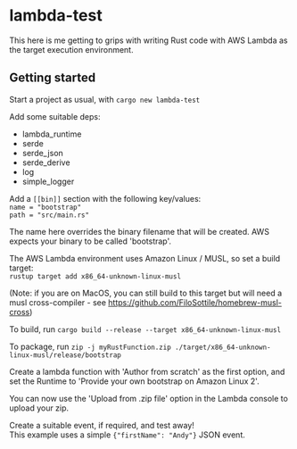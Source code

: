 # lambda-test

This here is me getting to grips with writing Rust code with AWS Lambda as the target execution environment.

## Getting started

Start a project as usual, with `cargo new lambda-test`

Add some suitable deps:

* lambda_runtime
* serde
* serde_json
* serde_derive
* log
* simple_logger

Add a ``[[bin]]`` section with the following key/values:  
`name = "bootstrap"`  
`path = "src/main.rs"`

The name here overrides the binary filename that will be created. AWS expects your binary to be called 'bootstrap'.

The AWS Lambda environment uses Amazon Linux / MUSL, so set a build target:  
`rustup target add x86_64-unknown-linux-musl`

(Note: if you are on MacOS, you can still build to this target but will need a musl cross-compiler - see <https://github.com/FiloSottile/homebrew-musl-cross>)

To build, run `cargo build --release --target x86_64-unknown-linux-musl`

To package, run `zip -j myRustFunction.zip ./target/x86_64-unknown-linux-musl/release/bootstrap`

Create a lambda function with 'Author from scratch' as the first option, and set the Runtime to 'Provide your own bootstrap on Amazon Linux 2'.

You can now use the 'Upload from .zip file' option in the Lambda console to upload your zip.

Create a suitable event, if required, and test away!  
This example uses a simple `{"firstName": "Andy"}` JSON event.
